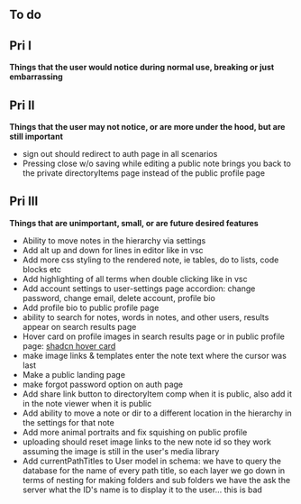 ## To do

## Pri I

**Things that the user would notice during normal use, breaking or just embarrassing**

## Pri II

**Things that the user may not notice, or are more under the hood, but are still important**

- sign out should redirect to auth page in all scenarios  
- Pressing close w/o saving while editing a public note brings you back to the private directoryItems page instead of the public profile page

## Pri III 

**Things that are unimportant, small, or are future desired features**

- Ability to move notes in the hierarchy via settings
- Add alt up and down for lines in editor like in vsc
- Add more css styling to the rendered note, ie tables, do to lists, code blocks etc
- Add highlighting of all terms when double clicking like in vsc
- Add account settings to user-settings page accordion: change password, change email, delete account, profile bio
- Add profile bio to public profile page
- ability to search for notes, words in notes, and other users, results appear on search results page
- Hover card on profile images in search results page or in public profile page: [shadcn hover card](https://ui.shadcn.com/docs/components/hover-card)
- make image links & templates enter the note text where the cursor was last
- Make a public landing page 
- make forgot password option on auth page
- Add share link button to directoryItem comp when it is public, also add it in the note viewer when it is public
- Add ability to move a note or dir to a different location in the hierarchy in the settings for that note
- Add more animal portraits and fix squishing on public profile 
- uploading should reset image links to the new note id so they work assuming the image is still in the user's media library
- Add currentPathTitles to User model in schema: we have to query the database for the name of every path title, so each layer we go down in terms of nesting for making folders and sub folders we have the ask the server what the ID's name is to display it to the user... this is bad

